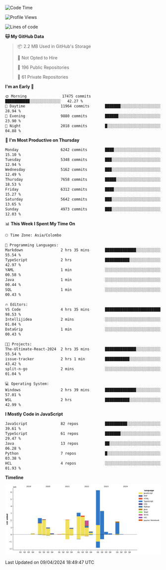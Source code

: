 
<!--START_SECTION:waka-->
![Code Time](http://img.shields.io/badge/Code%20Time-1%2C639%20hrs%2013%20mins-blue)

![Profile Views](http://img.shields.io/badge/Profile%20Views-0-blue)

![Lines of code](https://img.shields.io/badge/From%20Hello%20World%20I%27ve%20Written-28.9%20million%20lines%20of%20code-blue)

**🐱 My GitHub Data** 

> 📦 2.2 MB Used in GitHub's Storage 
 > 
> 🚫 Not Opted to Hire
 > 
> 📜 196 Public Repositories 
 > 
> 🔑 61 Private Repositories 
 > 
**I'm an Early 🐤** 

```text
🌞 Morning                17475 commits       ███████████░░░░░░░░░░░░░░   42.27 % 
🌆 Daytime                11964 commits       ███████░░░░░░░░░░░░░░░░░░   28.94 % 
🌃 Evening                9880 commits        ██████░░░░░░░░░░░░░░░░░░░   23.90 % 
🌙 Night                  2018 commits        █░░░░░░░░░░░░░░░░░░░░░░░░   04.88 % 
```
📅 **I'm Most Productive on Thursday** 

```text
Monday                   6242 commits        ████░░░░░░░░░░░░░░░░░░░░░   15.10 % 
Tuesday                  5348 commits        ███░░░░░░░░░░░░░░░░░░░░░░   12.94 % 
Wednesday                5162 commits        ███░░░░░░░░░░░░░░░░░░░░░░   12.49 % 
Thursday                 7658 commits        █████░░░░░░░░░░░░░░░░░░░░   18.53 % 
Friday                   6312 commits        ████░░░░░░░░░░░░░░░░░░░░░   15.27 % 
Saturday                 5642 commits        ███░░░░░░░░░░░░░░░░░░░░░░   13.65 % 
Sunday                   4973 commits        ███░░░░░░░░░░░░░░░░░░░░░░   12.03 % 
```


📊 **This Week I Spent My Time On** 

```text
🕑︎ Time Zone: Asia/Colombo

💬 Programming Languages: 
Markdown                 2 hrs 35 mins       ██████████████░░░░░░░░░░░   55.54 % 
TypeScript               2 hrs               ███████████░░░░░░░░░░░░░░   42.97 % 
YAML                     1 min               ░░░░░░░░░░░░░░░░░░░░░░░░░   00.58 % 
Java                     1 min               ░░░░░░░░░░░░░░░░░░░░░░░░░   00.44 % 
SQL                      1 min               ░░░░░░░░░░░░░░░░░░░░░░░░░   00.43 % 

🔥 Editors: 
VS Code                  4 hrs 35 mins       █████████████████████████   98.53 % 
Intellijidea             2 mins              ░░░░░░░░░░░░░░░░░░░░░░░░░   01.04 % 
DataGrip                 1 min               ░░░░░░░░░░░░░░░░░░░░░░░░░   00.43 % 

🐱‍💻 Projects: 
The-Ultimate-React-2024  2 hrs 35 mins       ██████████████░░░░░░░░░░░   55.54 % 
issue-tracker            2 hrs 1 min         ███████████░░░░░░░░░░░░░░   43.42 % 
split-n-go               2 mins              ░░░░░░░░░░░░░░░░░░░░░░░░░   01.04 % 

💻 Operating System: 
Windows                  2 hrs 39 mins       ██████████████░░░░░░░░░░░   57.01 % 
WSL                      2 hrs               ███████████░░░░░░░░░░░░░░   42.99 % 
```

**I Mostly Code in JavaScript** 

```text
JavaScript               82 repos            ██████████░░░░░░░░░░░░░░░   39.61 % 
TypeScript               61 repos            ███████░░░░░░░░░░░░░░░░░░   29.47 % 
Java                     13 repos            ██░░░░░░░░░░░░░░░░░░░░░░░   06.28 % 
Python                   7 repos             █░░░░░░░░░░░░░░░░░░░░░░░░   03.38 % 
HCL                      4 repos             ░░░░░░░░░░░░░░░░░░░░░░░░░   01.93 % 
```



**Timeline**

![Lines of Code chart](https://raw.githubusercontent.com/ccweerasinghe1994/ccweerasinghe1994/master/assets/bar_graph.png)


 Last Updated on 09/04/2024 18:49:47 UTC
<!--END_SECTION:waka-->
